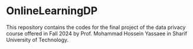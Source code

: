 # OnlineLearningDP
This repository contains the codes for the final project of the data privacy course offered in Fall 2024 by Prof. Mohammad Hossein Yassaee in Sharif University of Technology. 
